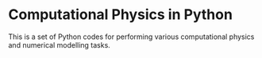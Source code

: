 # Computational Physics in Python

This is a set of Python codes for performing various computational physics and numerical modelling tasks.
